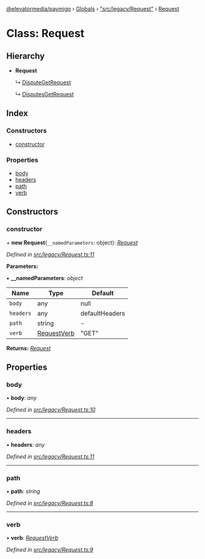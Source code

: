 [@elevatormedia/paymigo](../README.md) › [Globals](../globals.md) › ["src/legacy/Request"](../modules/_src_legacy_request_.md) › [Request](_src_legacy_request_.request.md)

# Class: Request

## Hierarchy

-   **Request**

    ↳ [DisputeGetRequest](_src_legacy_disputes_disputegetrequest_.disputegetrequest.md)

    ↳ [DisputesGetRequest](_src_legacy_disputes_disputesgetrequest_.disputesgetrequest.md)

## Index

### Constructors

-   [constructor](_src_legacy_request_.request.md#constructor)

### Properties

-   [body](_src_legacy_request_.request.md#body)
-   [headers](_src_legacy_request_.request.md#headers)
-   [path](_src_legacy_request_.request.md#path)
-   [verb](_src_legacy_request_.request.md#verb)

## Constructors

### constructor

\+ **new Request**(`__namedParameters`: object): _[Request](_src_legacy_request_.request.md)_

_Defined in [src/legacy/Request.ts:11](https://github.com/ELEVATORmedia/paymigo/blob/7e4f33e/src/legacy/Request.ts#L11)_

**Parameters:**

▪ **\_\_namedParameters**: _object_

| Name      | Type                                                        | Default        |
| --------- | ----------------------------------------------------------- | -------------- |
| `body`    | any                                                         | null           |
| `headers` | any                                                         | defaultHeaders |
| `path`    | string                                                      | -              |
| `verb`    | [RequestVerb](../modules/_src_types_paypal_.md#requestverb) | "GET"          |

**Returns:** _[Request](_src_legacy_request_.request.md)_

## Properties

### body

• **body**: _any_

_Defined in [src/legacy/Request.ts:10](https://github.com/ELEVATORmedia/paymigo/blob/7e4f33e/src/legacy/Request.ts#L10)_

---

### headers

• **headers**: _any_

_Defined in [src/legacy/Request.ts:11](https://github.com/ELEVATORmedia/paymigo/blob/7e4f33e/src/legacy/Request.ts#L11)_

---

### path

• **path**: _string_

_Defined in [src/legacy/Request.ts:8](https://github.com/ELEVATORmedia/paymigo/blob/7e4f33e/src/legacy/Request.ts#L8)_

---

### verb

• **verb**: _[RequestVerb](../modules/_src_types_paypal_.md#requestverb)_

_Defined in [src/legacy/Request.ts:9](https://github.com/ELEVATORmedia/paymigo/blob/7e4f33e/src/legacy/Request.ts#L9)_
